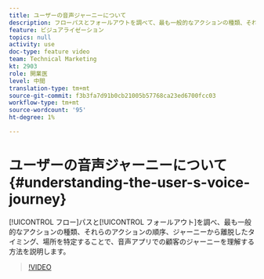 ```yaml
---
title: ユーザーの音声ジャーニーについて
description: フローパスとフォールアウトを調べて、最も一般的なアクションの種類、それらのアクションの順序、およびジャーニーから離脱するタイミングと場所を特定し、音声アプリでの顧客のジャーニーを理解する方法を説明します。
feature: ビジュアライゼーション
topics: null
activity: use
doc-type: feature video
team: Technical Marketing
kt: 2903
role: 開業医
level: 中間
translation-type: tm+mt
source-git-commit: f3b3fa7d91b0cb21005b57768ca23ed6700fcc03
workflow-type: tm+mt
source-wordcount: '95'
ht-degree: 1%

---
```



# ユーザーの音声ジャーニーについて{#understanding-the-user-s-voice-journey}

[!UICONTROL フロー]パスと[!UICONTROL フォールアウト]を調べ、最も一般的なアクションの種類、それらのアクションの順序、ジャーニーから離脱したタイミング、場所を特定することで、音声アプリでの顧客のジャーニーを理解する方法を説明します。

>[!VIDEO](https://video.tv.adobe.com/v/27226/?quality=12)
